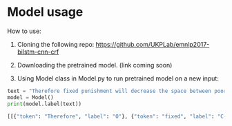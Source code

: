# Model usage

How to use:

1. Cloning the following repo:
https://github.com/UKPLab/emnlp2017-bilstm-cnn-crf

2. Downloading the pretrained model. (link coming soon)

3. Using Model class in Model.py to run pretrained model on a new input:


```python
text = "Therefore fixed punishment will decrease the space between poor and rich people and everyone will understand the importance of each other. Yes I will."
model = Model()
print(model.label(text))

[[{"token": "Therefore", "label": "O"}, {"token": "fixed", "label": "C-B"}, {"token": "punishment", "label": "C-I"}, {"token": "will", "label": "C-I"}, {"token": "decrease", "label": "C-I"}, {"token": "the", "label": "C-I"}, {"token": "space", "label": "C-I"}, {"token": "between", "label": "C-I"}, {"token": "poor", "label": "C-I"}, {"token": "and", "label": "C-I"}, {"token": "rich", "label": "C-I"}, {"token": "people", "label": "C-I"}, {"token": "and", "label": "C-I"}, {"token": "everyone", "label": "C-I"}, {"token": "will", "label": "C-I"}, {"token": "understand", "label": "C-I"}, {"token": "the", "label": "C-I"}, {"token": "importance", "label": "C-I"}, {"token": "of", "label": "C-I"}, {"token": "each", "label": "C-I"}, {"token": "other", "label": "C-I"}, {"token": ".", "label": "O"}], [{"token": "Yes", "label": "O"}, {"token": "I", "label": "O"}, {"token": "will", "label": "O"}, {"token": ".", "label": "O"}]]
```
